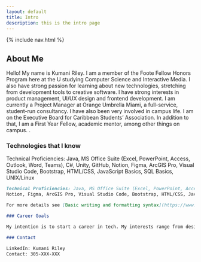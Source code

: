 ```yaml
---
layout: default
title: Intro
description: this is the intro page
---
```



{% include nav.html %}
## About Me

Hello! My name is Kumani Riley. I am a member of the Foote Fellow Honors Program here at the U studying Computer Science and Interactive Media. I also have strong passion for learning about new technologies, stretching from development tools to creative software. I have strong interests in product management, UI/UX design and frontend development. I am currently a Project Manager at Orange Umbrella Miami, a full-service, student-run consultancy. I have also been very involved in campus life. I am on the Executive Board for Caribbean Students’ Association. In addition to that, I am a First Year Fellow, academic mentor, among other things on campus. .

### Technologies that I know

Technical Proficiencies: Java, MS Office Suite (Excel, PowerPoint, Access, Outlook, Word, Teams), C#, Unity, GitHub, 
Notion, Figma, ArcGIS Pro, Visual Studio Code, Bootstrap, HTML/CSS, JavaScript Basics, SQL Basics, UNIX/Linux

```markdown
Technical Proficiencies: Java, MS Office Suite (Excel, PowerPoint, Access, Outlook, Word, Teams), C#, Unity, GitHub, 
Notion, Figma, ArcGIS Pro, Visual Studio Code, Bootstrap, HTML/CSS, JavaScript Basics, SQL Basics, UNIX/Linux

For more details see [Basic writing and formatting syntax](https://www.linkedin.com/in/kumaniriley/).

### Career Goals

My intention is to start a career in tech. My interests range from design to programming.

### Contact

LinkedIn: Kumani Riley
Contact: 305-XXX-XXX

